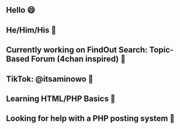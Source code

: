 <h2>Hello 😄</h2>
<h2>He/Him/His 👨</h2> 
<h2>Currently working on FindOut Search: Topic-Based Forum (4chan inspired) 🔭</h2>
<h2>TikTok: @itsaminowo 📙</h2>
<h2>Learning HTML/PHP Basics 🌱</h2>
<h2>Looking for help with a PHP posting system 🤔</h2>
